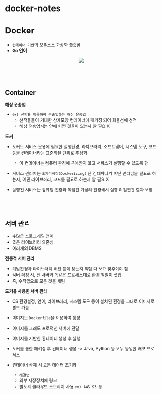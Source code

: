 # docker-notes
#
#
# Docker

- `컨테이너 기반`의 오픈소스 가상화 플랫폼
- **Go 언어**

<p align="center"><img src="https://devocean.sk.com/CKFinderJava/userfiles/images/docker-logo.png"></p>

#
</br>

## Container

**해상 운송업**

- `ex) 선박을 이용하여 수출입하는 해상 운송업`
  - 선적물들이 거대한 상자모양 컨테이너에 패키징 되어 화물선에 선적
  - 해상 운송업자는 안에 어떤 것들이 있는지 알 필요 X
  
**도커**

- 도커도 서비스 운용에 필요한 실행환경, 라이브러리, 소프트웨어, 시스템 도구, 코드 등을 컨테이너라는 표준화된 단위로 추상화
  - 이 컨테이너는 컴퓨터 환경에 구애받지 않고 서비스가 실행할 수 있도록 함
  
- 서비스 관리자는 `도커라이징(Dockerizing)` 된 컨테이너가 어떤 런타임을 필요로 하는지, 어떤 라이브러리, 코드를 필요로 하는지 알 필요 X
- 실행된 서비스는 컴퓨팅 환경과 독립된 가상의 환경에서 실행 & 일관된 결과 보장

#
</br>

## 서버 관리

- 수많은 프로그래밍 언어
- 많은 라이브러리 의존성
- 여러개의 DBMS

**전통적 서버 관리**

- 개발환경과 라이브러리 버전 등이 맞는지 직접 다 보고 맞추어야 함
- 서버 확장 시, 전 서버와 똑같은 프로세스대로 환경 일일이 셋업
- 즉, 수작업으로 모든 것을 세팅

**도커를 사용한 서버 관리**

- OS 환경설정, 언어, 라이브러리, 시스템 도구 등이 설치된 환경을 그대로 이미지로 빌드 가능
- 이미지는 `Dockerfile`을 이용하여 생성
- 이미지를 그래도 프로덕션 서버에 전달
- 이미지를 기반한 컨테이너 생성 후 실행

- 도커를 통한 패키징 후 컨테이너 생성 -> Java, Python 등 모두 동일한 배포 프로세스
- 컨테이너 삭제 시 모든 데이터 초기화
  - `해결법`
  - 외부 저장장치에 링크
  - 별도의 클라우드 스토리지 사용 `ex) AWS S3 등`
